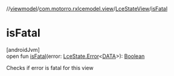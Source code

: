 //[viewmodel](../../../index.md)/[com.motorro.rxlcemodel.view](../index.md)/[LceStateView](index.md)/[isFatal](is-fatal.md)

# isFatal

[androidJvm]\
open fun [isFatal](is-fatal.md)(error: [LceState.Error](../../../../lce/lce/com.motorro.rxlcemodel.lce/-lce-state/-error/index.md)&lt;[DATA](index.md)&gt;): [Boolean](https://kotlinlang.org/api/latest/jvm/stdlib/kotlin/-boolean/index.html)

Checks if error is fatal for this view
